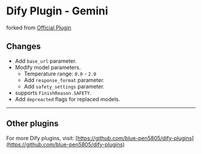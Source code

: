 # Dify Plugin - Gemini

forked from [Official Plugin](https://github.com/langgenius/dify-official-plugins/tree/main/models/gemini)

## Changes

- Add `base_url` parameter.
- Modify model parameters.
  - Temperature range: `0.0` - `2.0`
  - Add `response_format` parameter.
  - Add `safety_settings` parameter.
- supports `FinishReason.SAFETY`.
- Add `depreacted` flags for replaced models.

---

## Other plugins

For more Dify plugins, visit: [https://github.com/blue-pen5805/dify-plugins](https://github.com/blue-pen5805/dify-plugins)
